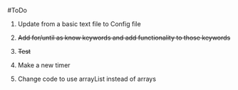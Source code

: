 #ToDo

1. Update from a basic text file to Config file

2. ~~Add for/until as know keywords and add functionality to those keywords~~

3. ~~Test~~

4. Make a new timer

5. Change code to use arrayList instead of arrays
